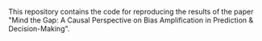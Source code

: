 
This repository contains the code for reproducing the results of the paper "Mind the Gap: A Causal Perspective on Bias Amplification in Prediction \& Decision-Making".

